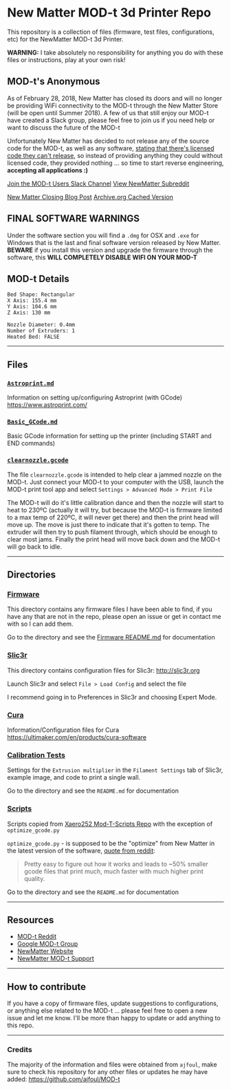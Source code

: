 New Matter MOD-t 3d Printer Repo
================================

This repository is a collection of files (firmware, test files, configurations, etc) for the NewMatter MOD-t 3d Printer.

**WARNING:** I take absolutely no responsibility for anything you do with these files or instructions, play at your own risk!

MOD-t's Anonymous
---------------
As of February 28, 2018, New Matter has closed its doors and will no longer be providing WiFi connectivity to the MOD-t through the New Matter Store (will be open until Summer 2018).  A few of us that still enjoy our MOD-t have created a Slack group, please feel free to join us if you need help or want to discuss the future of the MOD-t

Unfortunately New Matter has decided to not release any of the source code for the MOD-t, as well as any software, [stating that there's licensed code they can't release](https://www.reddit.com/r/newmatter/comments/7xly0q/request_for_unewmatter_open_source_modt_firmware/), so instead of providing anything they could without licensed code, they provided nothing ... so time to start reverse engineering, **accepting all applications :)**

[Join the MOD-t Users Slack Channel](https://join.slack.com/t/modt-users/shared_invite/enQtMzM4NzI5Mzg2NDY0LTYxZjUyZTNmNGFjNGZmZmVlOWY5NjNhM2E1MTlhYWY0MTc1YTgyYmMwZGRjNTVmMTI0MGUwNzliYTBmYjVjYmU)
[View NewMatter Subreddit](https://www.reddit.com/r/newmatter/)

[New Matter Closing Blog Post](https://newmatter.com/blog/permanent-closure/)
[Archive.org Cached Version](https://web.archive.org/web/20180301202219/https://newmatter.com/blog/permanent-closure/)

FINAL SOFTWARE WARNINGS
-----------------------
Under the software section you will find a `.dmg` for OSX and `.exe` for Windows that is the last and final software version released by New Matter. **BEWARE** if you install this version and upgrade the firmware through the software, this **WILL COMPLETELY DISABLE WIFI ON YOUR MOD-T**

MOD-t Details
-------------

```
Bed Shape: Rectangular
X Axis: 155.4 mm
Y Axis: 104.6 mm
Z Axis: 130 mm

Nozzle Diameter: 0.4mm
Number of Extruders: 1
Heated Bed: FALSE
```

---

Files
-----

### [`Astroprint.md`](https://github.com/tripflex/MOD-t/tree/master/Astroprint.md)

Information on setting up/configuring Astroprint (with GCode) https://www.astroprint.com/

### [`Basic_GCode.md`](https://github.com/tripflex/MOD-t/tree/master/Basic_GCode.md)

Basic GCode information for setting up the printer (including START and END commands)

### [`clearnozzle.gcode`](https://github.com/tripflex/MOD-t/tree/master/clearnozzle.gcode)

The file `clearnozzle.gcode` is intended to help clear a jammed nozzle on the MOD-t. Just connect your MOD-t to your computer with the USB, launch the MOD-t print tool app and select `Settings > Advanced Mode > Print File`

The MOD-t will do it's little calibration dance and then the nozzle will start to heat to 230ºC (actually it will try, but because the MOD-t is firmware limited to a max temp of 220ºC, it will never get there) and then the print head will move up. The move is just there to indicate that it's gotten to temp. The extruder will then try to push filament through, which should be enough to clear most jams. Finally the print head will move back down and the MOD-t will go back to idle.

---

Directories
-----------

### [Firmware](https://github.com/tripflex/MOD-t/tree/master/firmware)

This directory contains any firmware files I have been able to find, if you have any that are not in the repo, please open an issue or get in contact me with so I can add them.

Go to the directory and see the [Firmware README.md](https://github.com/tripflex/MOD-t/tree/master/firmware) for documentation

### [Slic3r](https://github.com/tripflex/MOD-t/tree/master/Slic3r)

This directory contains configuration files for Slic3r: http://slic3r.org

Launch Slic3r and select `File > Load Config` and select the file

I recommend going in to Preferences in Slic3r and choosing Expert Mode.

### [Cura](https://github.com/tripflex/MOD-t/tree/master/Cura)

Information/Configuration files for Cura https://ultimaker.com/en/products/cura-software

### [Calibration Tests](https://github.com/tripflex/MOD-t/tree/master/Calibration%20Tests)

Settings for the `Extrusion multiplier` in the `Filament Settings` tab of Slic3r, example image, and code to print a single wall.

Go to the directory and see the `README.md` for documentation

### [Scripts](https://github.com/tripflex/MOD-t/tree/master/scripts)

Scripts copied from [Xaero252 Mod-T-Scripts Repo](https://github.com/Xaero252/Mod-T-Scripts) with the exception of `optimize_gcode.py`

`optimize_gcode.py` - is supposed to be the "optimize" from New Matter in the latest version of the software, [quote from reddit](https://www.reddit.com/r/newmatter/comments/7xly0q/request_for_unewmatter_open_source_modt_firmware/):
> Pretty easy to figure out how it works and leads to ~50% smaller gcode files that print much, much faster with much higher print quality.

Go to the directory and see the `README.md` for documentation

---

Resources
---------

-	[MOD-t Reddit](http://www.reddit.com/r/newmatter)
-	[Google MOD-t Group](https://groups.google.com/forum/?#!forum/mod-t)
-	[NewMatter Website](http://www.newmatter.com)
-	[NewMatter MOD-t Support](http://support.newmatter.com)

---

How to contribute
-----------------

If you have a copy of firmware files, update suggestions to configurations, or anything else related to the MOD-t ... please feel free to open a new issue and let me know. I'll be more than happy to update or add anything to this repo.

---

### Credits

The majority of the information and files were obtained from `ajfoul`, make sure to check his repository for any other files or updates he may have added: https://github.com/ajfoul/MOD-t
